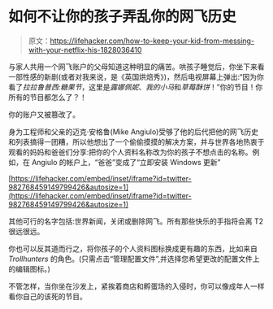 # 如何不让你的孩子弄乱你的网飞历史

> 原文：<https://lifehacker.com/how-to-keep-your-kid-from-messing-with-your-netflix-his-1828036410>

与家人共用一个网飞账户的父母知道这种明显的痛苦。哄孩子睡觉后，你坐下来看一部性感的新剧(或者对我来说，是《英国烘焙秀》)，然后电视屏幕上弹出:“因为你看了*拉拉鲁普西:糖果节*，这里是*露娜佩妮*、*我的小马*和*草莓酥饼*！”你的节目！你所有的节目都怎么了？！



你的账户又被篡改了。

身为工程师和父亲的迈克·安格鲁(Mike Angiulo)受够了他的后代把他的网飞历史和列表搞得一团糟，所以他想出了一个偷偷摸摸的解决方案，并与世界各地热衷于观看的妈妈和爸爸们分享:把你的个人资料名称改为你的孩子不想点击的名称。例如，在 Angiulo 的帐户上，“爸爸”变成了“立即安装 Windows 更新”

 [https://lifehacker.com/embed/inset/iframe?id=twitter-982768459149799426&autosize=1](https://lifehacker.com/embed/inset/iframe?id=twitter-982768459149799426&autosize=1) 

其他可行的名字包括:世界新闻，关闭或删除网飞。所有那些快乐的手指将会离 T2 很远很远。

你也可以反其道而行之，将你孩子的个人资料图标换成更有趣的东西，比如来自 *Trollhunters* 的角色。(只需点击“管理配置文件”,并选择您希望更改的配置文件上的编辑图标。)

不管怎样，当你坐在沙发上，紧挨着商店和孵蛋场的入侵时，你可以像成年人一样看你自己的该死的节目。